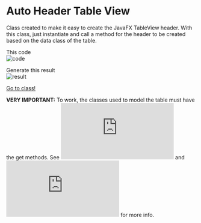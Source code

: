 # Auto Header Table View
Class created to make it easy to create the JavaFX TableView header. With this class, just instantiate and call a method for the header to be created based on the data class of the table.

This code<br>
![code](https://user-images.githubusercontent.com/6250218/54194513-2f8e8600-449b-11e9-906c-aef8acb97633.png)

Generate this result<br>
![result](https://user-images.githubusercontent.com/6250218/54194514-30271c80-449b-11e9-89fc-9086f742e2c2.png)

[Go to class!](https://github.com/rponciano/AHTV/blob/master/src/main/java/rponciano/AHTV/AutoHeaderTableView.java)

<b>VERY IMPORTANT:</b> To work, the classes used to model the table must have the get methods. See ![ModelExample1](https://github.com/rponciano/AHTV/blob/master/src/main/java/rponciano/AHTV/ModelExample1.java) and ![ModelExample2](https://github.com/rponciano/AHTV/blob/master/src/main/java/rponciano/AHTV/ModelExample2.java) for more info.
